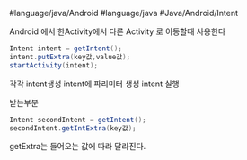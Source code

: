 #language/java/Android  #language/java  #Java/Android/Intent  

Android 에서 한Activity에서 다른 Activity 로 이동할때 사용한다

```Java
Intent intent = getIntent();
intent.putExtra(key값,value값);
startActivity(intent);
```
각각 intent생성
intent에 파리미터 생성
intent 실행


받는부분
```Java
Intent secondIntent = getIntent();
secondIntent.getIntExtra(key값);
```
getExtra는 들어오는 값에 따라 달라진다.
